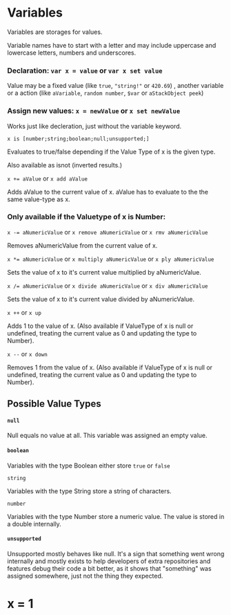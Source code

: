 # Variables

Variables are storages for values.

Variable names have to start with a letter and may include uppercase and lowercase letters, numbers and underscores.

### Declaration: `var x = value` or `var x set value`

Value may be a fixed value (like `true`, `"string!"` or `420.69`) , another variable or a action (like `aVariable`, `random number`, `$var` or `aStackObject peek`) 

### Assign new values: `x = newValue` or `x set newValue`

Works just like decleration, just without the variable keyword.

`x is [number;string;boolean;null;unsupported;]`

Evaluates to true/false depending if the Value Type of x is the given type.

Also available as isnot (inverted results.)

`x += aValue` or `x add aValue`

Adds aValue to the current value of x. aValue has to evaluate to the the same value-type as x.

### Only available if the Valuetype of x is Number:

`x -= aNumericValue` or `x remove aNumericValue` or `x rmv aNumericValue`

Removes aNumericValue from the current value of x.

`x *= aNumericValue` or `x multiply aNumericValue` or `x ply aNumericValue`

Sets the value of x to it's current value multiplied by aNumericValue.

`x /= aNumericValue` or `x divide aNumericValue` or `x div aNumericValue`

Sets the value of x to it's current value divided by aNumericValue.

`x ++` or `x up`

Adds 1 to the value of x. (Also available if ValueType of x is null or undefined, treating the current value as 0 and updating the type to Number).

`x --` or `x down`

Removes 1 from the value of x. (Also available if ValueType of x is null or undefined, treating the current value as 0 and updating the type to Number).

## Possible Value Types

#### `null`

Null equals no value at all. This variable was assigned an empty value.

#### `boolean`

Variables with the type Boolean either store `true` or `false`

`string`

Variables with the type String store a string of characters.

`number`

Variables with the type Number store a numeric value. The value is stored in a double internally.

#### `unsupported`

Unsupported mostly behaves like null. It's a sign that something went wrong internally and mostly exists to help developers of extra repositories and features debug their code a bit better, as it shows that "something" was assigned somewhere, just not the thing they expected.

# x = 1
